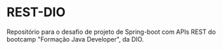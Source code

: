 # REST-DIO
Repositório para o desafio de projeto de Spring-boot com APIs REST do bootcamp "Formação Java Developer", da DIO.
